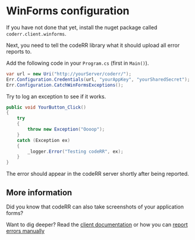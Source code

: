 WinForms configuration
======================

If you have not done that yet, install the nuget package called `coderr.client.winforms`.

Next, you need to tell the codeRR library what it should upload all error reports to.

Add the following code in your `Program.cs` (first in `Main()`).

```csharp
var url = new Uri("http://yourServer/coderr/");
Err.Configuration.Credentials(url, "yourAppKey", "yourSharedSecret");
Err.Configuration.CatchWinFormsExceptions();
```

Try to log an exception to see if it works.

```csharp
public void YourButton_Click()
{
    try
    {
        throw new Exception("Oooop");
    }
    catch (Exception ex)
    {
        _logger.Error("Testing codeRR", ex);
    }
}
```

The error should appear in the codeRR server shortly after being reported.

## More information

Did you know that codeRR can also take screenshots of your application forms? 

Want to dig deeper? Read the [client documentation](index.md) or how you can [report errors manually](../../gettingstarted.md)
